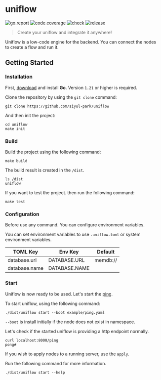 # uniflow

[![go report][go_report_img]][go_report_url]
[![code coverage][go_code_coverage_img]][go_code_coverage_url]
[![check][repo_check_img]][repo_check_url]
[![release][repo_releases_img]][repo_releases_url]

> Create your uniflow and integrate it anywhere!
  
Uniflow is a low-code engine for the backend. You can connect the nodes to create a flow and run it.

## Getting Started
### Installation
First, [download][go_download_url] and install **Go**. Version `1.21` or higher is required.
  
Clone the repository by using the `git clone` command:
```shell
git clone https://github.com/siyul-park/uniflow
```

And then init the project:
```shell
cd uniflow
make init
```
  
### Build

Build the project using the following command:
```shell
make build
```

The build result is created in the `/dist`.
```shell
ls /dist
uniflow
```

If you want to test the project. then run the following command:
```shell
make test
```

### Configuration
Before use any command. You can configure environment variables.

You can set environment variables to use `.uniflow.toml` or system environment variables.

| TOML Key | Env Key | Default |
|---|---|---|
| database.url | DATABASE.URL | memdb:// |
| database.name | DATABASE.NAME |  |

### Start

Uniflow is now ready to be used. Let's start the [ping](/examples/ping.yaml).

To start uniflow, using the following command:
```shell
./dist/uniflow start --boot example/ping.yaml
```
`--boot` is install initially if the node does not exist in namespace.

Let's check if the started uniflow is providing a http endpoint normally.
```shell
curl localhost:8000/ping
pong#
```

If you wish to apply nodes to a running server, use the `apply`.

Run the following command for more information.
```shell
./dist/uniflow start --help
```

<!-- Go -->

[go_download_url]: https://golang.org/dl/
[go_version_img]: https://img.shields.io/badge/Go-1.21+-00ADD8?style=for-the-badge&logo=go
[go_code_coverage_img]: https://codecov.io/gh/siyul-park/uniflow/graph/badge.svg?token=quEl9AbBcW
[go_code_coverage_url]: https://codecov.io/gh/siyul-park/uniflow
[go_report_img]: https://goreportcard.com/badge/github.com/siyul-park/uniflow
[go_report_url]: https://goreportcard.com/report/github.com/siyul-park/uniflow

<!-- Repository -->

[repo_url]: https://github.com/siyul-park/uniflow
[repo_issues_url]: https://github.com/siyul-park/uniflow/issues
[repo_pull_request_url]: https://github.com/siyul-park/uniflow/pulls
[repo_discussions_url]: https://github.com/siyul-park/uniflow/discussions
[repo_releases_img]: https://img.shields.io/github/release/siyul-park/uniflow.svg
[repo_releases_url]: https://github.com/siyul-park/uniflow/releases
[repo_wiki_url]: https://github.com/siyul-park/uniflow/wiki
[repo_wiki_img]: https://img.shields.io/badge/docs-wiki_page-blue?style=for-the-badge&logo=none
[repo_wiki_faq_url]: https://github.com/siyul-park/uniflow/wiki/FAQ
[repo_check_img]: https://github.com/siyual-park/uniflow/actions/uniflows/check.yml/badge.svg
[repo_check_url]: https://github.com/siyual-park/uniflow/actions/uniflows/check.yml
